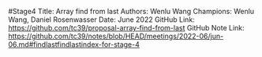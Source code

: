 #Stage4
Title: Array find from last
Authors: Wenlu Wang
Champions: Wenlu Wang, Daniel Rosenwasser
Date: June 2022
GitHub Link: https://github.com/tc39/proposal-array-find-from-last
GitHub Note Link: https://github.com/tc39/notes/blob/HEAD/meetings/2022-06/jun-06.md#findlastfindlastindex-for-stage-4
